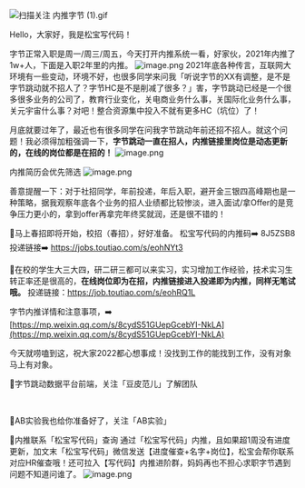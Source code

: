 ![扫描关注 内推字节 (1).gif](https://cdn.nlark.com/yuque/0/2022/gif/276016/1642345324787-af30b8e5-7383-4642-9276-f78621ba5781.gif#clientId=u17a5aca7-59d0-4&crop=0&crop=0&crop=1&crop=1&from=paste&height=370&id=ua76202bd&margin=%5Bobject%20Object%5D&name=%E6%89%AB%E6%8F%8F%E5%85%B3%E6%B3%A8%20%E5%86%85%E6%8E%A8%E5%AD%97%E8%8A%82%20%281%29.gif&originHeight=600&originWidth=600&originalType=binary&ratio=1&rotation=0&showTitle=false&size=1601219&status=done&style=none&taskId=u98defae9-386d-4102-9ea3-f64fe8e68de&title=&width=370)
​

Hello，大家好，我是松宝写代码！
​

字节正常入职是周一/周三/周五，今天打开内推系统一看，好家伙，2021年内推了1w+人，下面是入职2年里的内推。
![image.png](https://cdn.nlark.com/yuque/0/2022/png/276016/1642345550545-6ad685d7-bc77-4eba-a972-faa016088ec4.png#clientId=u17a5aca7-59d0-4&crop=0&crop=0&crop=1&crop=1&from=paste&height=112&id=u7c6df466&margin=%5Bobject%20Object%5D&name=image.png&originHeight=224&originWidth=570&originalType=binary&ratio=1&rotation=0&showTitle=false&size=107973&status=done&style=none&taskId=u03f5da42-8fcb-4b39-8741-e0132c7fe9a&title=&width=285)
2021年底各种传言，互联网大环境有一些变动，环境不好，也很多同学来问我「听说字节的XX有调整，是不是字节跳动就不招人了？字节HC是不是削减了很多？」害，字节跳动已经是一个很多很多业务的公司了，教育行业变化，关电商业务什么事，关国际化业务什么事，关元宇宙什么事？对吧！整合资源集中投入不就有更多HC（坑位）了！
​

月底就要过年了，最近也有很多同学在问我字节跳动年前还招不招人。就这个问题！我必须得加粗强调一下，**字节跳动一直在招人，内推链接里岗位是动态更新的，在线的岗位都是在招的！**
![image.png](https://cdn.nlark.com/yuque/0/2022/png/276016/1642345933884-d2759535-b81d-4583-9e66-b4fcddc18ed9.png#clientId=u17a5aca7-59d0-4&crop=0&crop=0&crop=1&crop=1&from=paste&height=385&id=ub168cfad&margin=%5Bobject%20Object%5D&name=image.png&originHeight=1266&originWidth=864&originalType=binary&ratio=1&rotation=0&showTitle=false&size=817549&status=done&style=none&taskId=uefae7b17-3b03-4f23-884a-39a940a6ac8&title=&width=263)


内推简历会优先筛选
![image.png](https://cdn.nlark.com/yuque/0/2022/png/276016/1642346348123-02a4148c-e383-44f5-83bd-80f6947a7c56.png#clientId=u17a5aca7-59d0-4&crop=0&crop=0&crop=1&crop=1&from=paste&height=100&id=a3Nnl&margin=%5Bobject%20Object%5D&name=image.png&originHeight=200&originWidth=900&originalType=binary&ratio=1&rotation=0&showTitle=false&size=135518&status=done&style=none&taskId=ue988989d-f954-4cc4-a74a-3d547ac1608&title=&width=450)


善意提醒一下：对于社招同学，年前投递，年后入职，避开金三银四高峰期也是一种策略，据我观察年底各个业务的招人业绩都比较惨淡，进入面试/拿Offer的是竞争压力更小的，拿到offer再拿完年终奖就润，还是很不错的！
​

🌟马上春招即将开始，校招（春招），好好准备。
松宝写代码的内推码➡️  8J5ZSB8
投递链接➡️   https://jobs.toutiao.com/s/eohNYt3
​

🌟在校的学生大三大四，研二研三都可以来实习，实习增加工作经验，技术实习生转正率还是很高的，**在线岗位即为在招，内推链接进入投递即为内推，同样无笔试哦。**
投递链接：https://job.toutiao.com/s/eohRQ1L
​

字节内推详情和注意事项，➡️ [https://mp.weixin.qq.com/s/8cydS51GUepGcebYI-NkLA](https://mp.weixin.qq.com/s/8cydS51GUepGcebYI-NkLA)
​

今天就唠嗑到这，祝大家2022都心想事成！没找到工作的能找到工作，没有对象马上有对象。
​

🌟字节跳动数据平台前端，关注「豆皮范儿」了解团队
​

​

🌟AB实验我也给你准备好了，关注「AB实验」
​

🌟内推联系「松宝写代码」查询
通过「松宝写代码」内推，且如果超1周没有进度更新，加文末「松宝写代码」微信发送【进度催查+名字+岗位】，松宝会帮你联系对应HR催查哦！还可拉入【写代码】内推进阶群，妈妈再也不担心求职字节遇到问题不知道问谁了。
![image.png](https://cdn.nlark.com/yuque/0/2022/png/276016/1642346975172-23d6cd52-2944-4714-ba14-051b8161fa49.png#clientId=u17a5aca7-59d0-4&crop=0&crop=0&crop=1&crop=1&from=paste&height=300&id=uf9de6879&margin=%5Bobject%20Object%5D&name=image.png&originHeight=600&originWidth=600&originalType=binary&ratio=1&rotation=0&showTitle=false&size=220146&status=done&style=none&taskId=u5768c952-0e01-4d99-8892-2193d171c36&title=&width=300)
